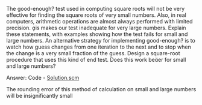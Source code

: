 The good-enough? test used in computing
square roots will not be very effective for finding the square
roots of very small numbers. Also, in real computers, arithmetic operations are almost always performed with limited precision. is makes our test inadequate for very large
numbers. Explain these statements, with examples showing
how the test fails for small and large numbers. An alternative strategy for implementing good-enough? is to watch
how guess changes from one iteration to the next and to
stop when the change is a very small fraction of the guess.
Design a square-root procedure that uses this kind of end
test. Does this work beer for small and large numbers?

Answer:
Code - [Solution.scm](/Exc1.7/Solution.scm)

The rounding error of this method of calculation on small and large numbers will be insignificantly small